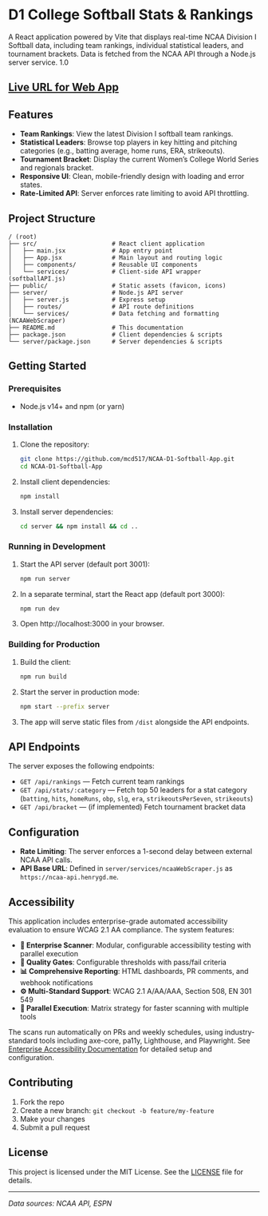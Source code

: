 # D1 College Softball Stats & Rankings 

A React application powered by Vite that displays real-time NCAA Division I Softball data, including team rankings, individual statistical leaders, and tournament brackets. Data is fetched from the NCAA API through a Node.js server service. 1.0

[Live URL for Web App](https://ncaa-d1-softball.netlify.app/)
---

## Features

- **Team Rankings**: View the latest Division I softball team rankings.
- **Statistical Leaders**: Browse top players in key hitting and pitching categories (e.g., batting average, home runs, ERA, strikeouts).
- **Tournament Bracket**: Display the current Women’s College World Series and regionals bracket.
- **Responsive UI**: Clean, mobile-friendly design with loading and error states.
- **Rate-Limited API**: Server enforces rate limiting to avoid API throttling.

## Project Structure

```
/ (root)
├── src/                     # React client application
│   ├── main.jsx             # App entry point
│   ├── App.jsx              # Main layout and routing logic
│   ├── components/          # Reusable UI components
│   └── services/            # Client-side API wrapper (softballAPI.js)
├── public/                  # Static assets (favicon, icons)
├── server/                  # Node.js API server
│   ├── server.js            # Express setup
│   ├── routes/              # API route definitions
│   └── services/            # Data fetching and formatting (NCAAWebScraper)
├── README.md                # This documentation
├── package.json             # Client dependencies & scripts
└── server/package.json      # Server dependencies & scripts
```

## Getting Started

### Prerequisites

- Node.js v14+ and npm (or yarn)

### Installation

1. Clone the repository:
   ```bash
   git clone https://github.com/mcd517/NCAA-D1-Softball-App.git
   cd NCAA-D1-Softball-App
   ```
2. Install client dependencies:
   ```bash
   npm install
   ```
3. Install server dependencies:
   ```bash
   cd server && npm install && cd ..
   ```

### Running in Development

1. Start the API server (default port 3001):
   ```bash
   npm run server
   ```
2. In a separate terminal, start the React app (default port 3000):
   ```bash
   npm run dev
   ```
3. Open http://localhost:3000 in your browser.

### Building for Production

1. Build the client:
   ```bash
   npm run build
   ```
2. Start the server in production mode:
   ```bash
   npm start --prefix server
   ```
3. The app will serve static files from `/dist` alongside the API endpoints.

## API Endpoints

The server exposes the following endpoints:

- `GET /api/rankings` — Fetch current team rankings
- `GET /api/stats/:category` — Fetch top 50 leaders for a stat category (`batting`, `hits`, `homeRuns`, `obp`, `slg`, `era`, `strikeoutsPerSeven`, `strikeouts`)
- `GET /api/bracket` — (if implemented) Fetch tournament bracket data

## Configuration

- **Rate Limiting**: The server enforces a 1-second delay between external NCAA API calls.
- **API Base URL**: Defined in `server/services/ncaaWebScraper.js` as `https://ncaa-api.henrygd.me`.

## Accessibility

This application includes enterprise-grade automated accessibility evaluation to ensure WCAG 2.1 AA compliance. The system features:

- **🔧 Enterprise Scanner**: Modular, configurable accessibility testing with parallel execution
- **🎯 Quality Gates**: Configurable thresholds with pass/fail criteria
- **📊 Comprehensive Reporting**: HTML dashboards, PR comments, and webhook notifications
- **⚙️ Multi-Standard Support**: WCAG 2.1 A/AA/AAA, Section 508, EN 301 549
- **🚀 Parallel Execution**: Matrix strategy for faster scanning with multiple tools

The scans run automatically on PRs and weekly schedules, using industry-standard tools including axe-core, pa11y, Lighthouse, and Playwright. See [Enterprise Accessibility Documentation](.github/ENTERPRISE_ACCESSIBILITY.md) for detailed setup and configuration.

## Contributing

1. Fork the repo
2. Create a new branch: `git checkout -b feature/my-feature`
3. Make your changes
4. Submit a pull request

## License

This project is licensed under the MIT License. See the [LICENSE](LICENSE) file for details.

---

*Data sources: NCAA API, ESPN*
